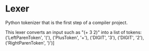 # Lexer

Python tokenizer that is the first step of a compiler project.

This lexer converts an input such as "(+ 3 2)" into a list of tokens:
('LeftParenToken', '('), ('PlusToken', '+'), ('DIGIT', '3'), ('DIGIT', '2'), ('RightParenToken', ')')]
